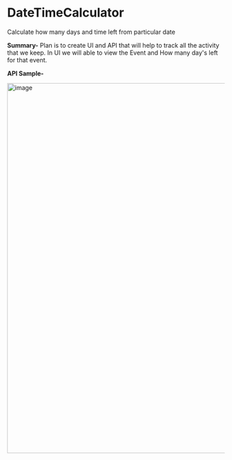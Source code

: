 # DateTimeCalculator
Calculate how many days and time left from particular date

**Summary-**
Plan is to create UI and API that will help to track all the activity that we keep.
In UI we will able to view the Event and How many day's left for that event.


**API Sample-**

<img width="856" alt="image" src="https://user-images.githubusercontent.com/42620985/155288226-685e2b3e-3c8e-4fe1-af8e-11620a64baf4.png">

